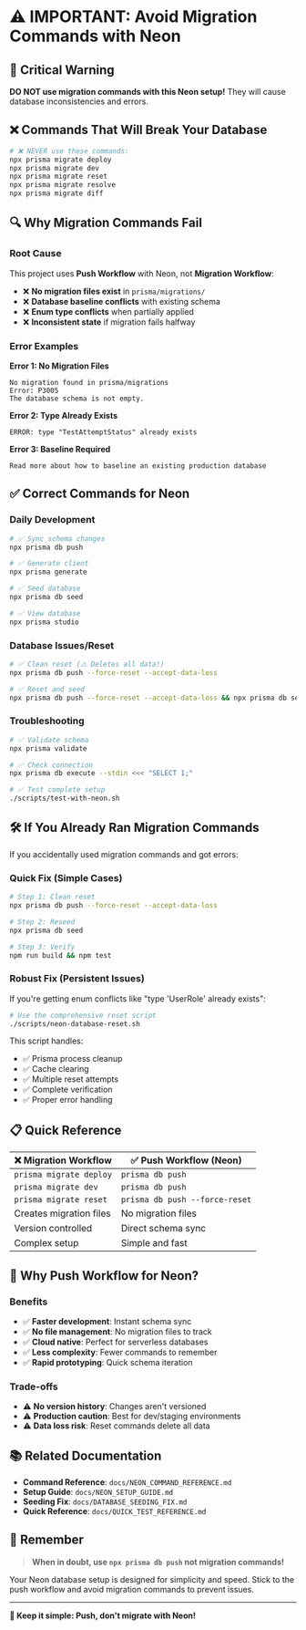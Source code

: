# ⚠️ IMPORTANT: Avoid Migration Commands with Neon

## 🚨 **Critical Warning**

**DO NOT use migration commands with this Neon setup!** They will cause database inconsistencies and errors.

## ❌ **Commands That Will Break Your Database**

```bash
# ❌ NEVER use these commands:
npx prisma migrate deploy
npx prisma migrate dev
npx prisma migrate reset
npx prisma migrate resolve
npx prisma migrate diff
```

## 🔍 **Why Migration Commands Fail**

### **Root Cause**

This project uses **Push Workflow** with Neon, not **Migration Workflow**:

- ❌ **No migration files exist** in `prisma/migrations/`
- ❌ **Database baseline conflicts** with existing schema
- ❌ **Enum type conflicts** when partially applied
- ❌ **Inconsistent state** if migration fails halfway

### **Error Examples**

**Error 1: No Migration Files**

```
No migration found in prisma/migrations
Error: P3005
The database schema is not empty.
```

**Error 2: Type Already Exists**

```
ERROR: type "TestAttemptStatus" already exists
```

**Error 3: Baseline Required**

```
Read more about how to baseline an existing production database
```

## ✅ **Correct Commands for Neon**

### **Daily Development**

```bash
# ✅ Sync schema changes
npx prisma db push

# ✅ Generate client
npx prisma generate

# ✅ Seed database
npx prisma db seed

# ✅ View database
npx prisma studio
```

### **Database Issues/Reset**

```bash
# ✅ Clean reset (⚠️ Deletes all data!)
npx prisma db push --force-reset --accept-data-loss

# ✅ Reset and seed
npx prisma db push --force-reset --accept-data-loss && npx prisma db seed
```

### **Troubleshooting**

```bash
# ✅ Validate schema
npx prisma validate

# ✅ Check connection
npx prisma db execute --stdin <<< "SELECT 1;"

# ✅ Test complete setup
./scripts/test-with-neon.sh
```

## 🛠️ **If You Already Ran Migration Commands**

If you accidentally used migration commands and got errors:

### **Quick Fix (Simple Cases)**

```bash
# Step 1: Clean reset
npx prisma db push --force-reset --accept-data-loss

# Step 2: Reseed
npx prisma db seed

# Step 3: Verify
npm run build && npm test
```

### **Robust Fix (Persistent Issues)**

If you're getting enum conflicts like "type 'UserRole' already exists":

```bash
# Use the comprehensive reset script
./scripts/neon-database-reset.sh
```

This script handles:

- ✅ Prisma process cleanup
- ✅ Cache clearing
- ✅ Multiple reset attempts
- ✅ Complete verification
- ✅ Proper error handling

## 📋 **Quick Reference**

| ❌ Migration Workflow   | ✅ Push Workflow (Neon)        |
| ----------------------- | ------------------------------ |
| `prisma migrate deploy` | `prisma db push`               |
| `prisma migrate dev`    | `prisma db push`               |
| `prisma migrate reset`  | `prisma db push --force-reset` |
| Creates migration files | No migration files             |
| Version controlled      | Direct schema sync             |
| Complex setup           | Simple and fast                |

## 🎯 **Why Push Workflow for Neon?**

### **Benefits**

- ✅ **Faster development**: Instant schema sync
- ✅ **No file management**: No migration files to track
- ✅ **Cloud native**: Perfect for serverless databases
- ✅ **Less complexity**: Fewer commands to remember
- ✅ **Rapid prototyping**: Quick schema iteration

### **Trade-offs**

- ⚠️ **No version history**: Changes aren't versioned
- ⚠️ **Production caution**: Best for dev/staging environments
- ⚠️ **Data loss risk**: Reset commands delete all data

## 📚 **Related Documentation**

- **Command Reference**: `docs/NEON_COMMAND_REFERENCE.md`
- **Setup Guide**: `docs/NEON_SETUP_GUIDE.md`
- **Seeding Fix**: `docs/DATABASE_SEEDING_FIX.md`
- **Quick Reference**: `docs/QUICK_TEST_REFERENCE.md`

## 🎯 **Remember**

> **When in doubt, use `npx prisma db push` not migration commands!**

Your Neon database setup is designed for simplicity and speed. Stick to the push workflow and avoid migration commands to prevent issues.

---

**🚀 Keep it simple: Push, don't migrate with Neon!**
